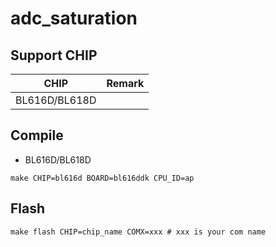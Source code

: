 # adc_saturation


## Support CHIP

|      CHIP        | Remark |
|:----------------:|:------:|
|BL616D/BL618D     |        |

## Compile

- BL616D/BL618D

```
make CHIP=bl616d BOARD=bl616ddk CPU_ID=ap
```

## Flash

```
make flash CHIP=chip_name COMX=xxx # xxx is your com name
```